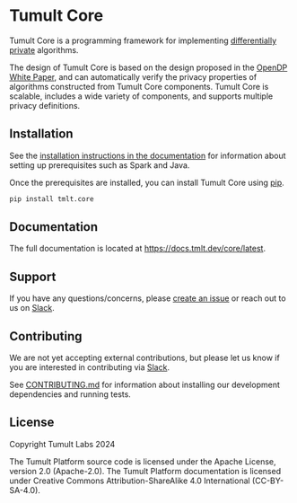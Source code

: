 # Tumult Core

Tumult Core is a programming framework for implementing [differentially private](https://en.wikipedia.org/wiki/Differential_privacy) algorithms.

The design of Tumult Core is based on the design proposed in the [OpenDP White Paper](https://projects.iq.harvard.edu/files/opendifferentialprivacy/files/opendp_white_paper_11may2020.pdf), and can automatically verify the privacy properties of algorithms constructed from Tumult Core components. Tumult Core is scalable, includes a wide variety of components, and supports multiple privacy definitions.

## Installation

See the [installation instructions in the documentation](https://docs.tmlt.dev/core/latest/installation.html#installation-instructions) for information about setting up prerequisites such as Spark and Java.

Once the prerequisites are installed, you can install Tumult Core using [pip](https://pypi.org/project/pip/).

```bash
pip install tmlt.core
```

## Documentation

The full documentation is located at https://docs.tmlt.dev/core/latest.

## Support

If you have any questions/concerns, please [create an issue](https://gitlab.com/tumult-labs/core/-/issues) or reach out to us on [Slack](https://tmltdev.slack.com/join/shared_invite/zt-1bky0mh9v-vOB8azKAVoxmzJDUdWd5Wg#).

## Contributing

We are not yet accepting external contributions, but please let us know if you are interested in contributing via [Slack](https://tmltdev.slack.com/join/shared_invite/zt-1bky0mh9v-vOB8azKAVoxmzJDUdWd5Wg#).

See [CONTRIBUTING.md](CONTRIBUTING.md) for information about installing our development dependencies and running tests.

## License

Copyright Tumult Labs 2024

The Tumult Platform source code is licensed under the Apache License, version 2.0 (Apache-2.0).
The Tumult Platform documentation is licensed under
Creative Commons Attribution-ShareAlike 4.0 International (CC-BY-SA-4.0).
